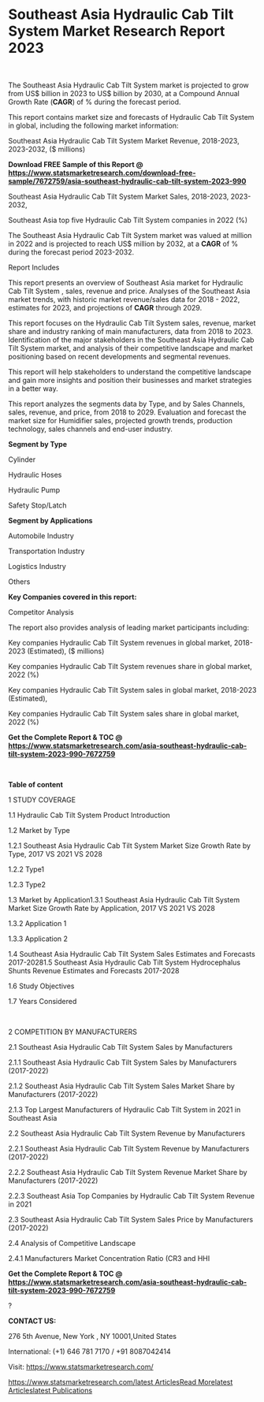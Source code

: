 <h1>Southeast Asia Hydraulic Cab Tilt System Market Research Report 2023</h1><br/><p>The Southeast Asia Hydraulic Cab Tilt System market is projected to grow from US$ billion in 2023 to US$ billion by 2030, at a Compound Annual Growth Rate (<strong>CAGR</strong>) of % during the forecast period.</p>
 
 
 
 <p>This report contains market size and forecasts of Hydraulic Cab Tilt System in global, including the following market information:</p>
 
 
 
 <p>Southeast Asia Hydraulic Cab Tilt System Market Revenue, 2018-2023, 2023-2032, ($ millions)</p>
 
 
 
 <p><strong>Download FREE Sample of this Report @ <a href="https://www.statsmarketresearch.com/download-free-sample/7672759/asia-southeast-hydraulic-cab-tilt-system-2023-990">https://www.statsmarketresearch.com/download-free-sample/7672759/asia-southeast-hydraulic-cab-tilt-system-2023-990</a></strong></p>
 
 
 
 <p>Southeast Asia Hydraulic Cab Tilt System Market Sales, 2018-2023, 2023-2032,</p>
 
 
 
 <p>Southeast Asia top five Hydraulic Cab Tilt System companies in 2022 (%)</p>
 
 
 
 <p>The Southeast Asia Hydraulic Cab Tilt System market was valued at million in 2022 and is projected to reach US$ million by 2032, at a <strong>CAGR</strong> of % during the forecast period 2023-2032.</p>
 
 
 
 <p>Report Includes</p>
 
 
 
 <p>This report presents an overview of Southeast Asia market for Hydraulic Cab Tilt System , sales, revenue and price. Analyses of the Southeast Asia market trends, with historic market revenue/sales data for 2018 - 2022, estimates for 2023, and projections of <strong>CAGR</strong> through 2029.</p>
 
 
 
 <p>This report focuses on the Hydraulic Cab Tilt System sales, revenue, market share and industry ranking of main manufacturers, data from 2018 to 2023. Identification of the major stakeholders in the Southeast Asia Hydraulic Cab Tilt System market, and analysis of their competitive landscape and market positioning based on recent developments and segmental revenues.</p>
 
 
 
 <p>This report will help stakeholders to understand the competitive landscape and gain more insights and position their businesses and market strategies in a better way.</p>
 
 
 
 <p>This report analyzes the segments data by Type, and by Sales Channels, sales, revenue, and price, from 2018 to 2029. Evaluation and forecast the market size for Humidifier sales, projected growth trends, production technology, sales channels and end-user industry.</p>
 
 
 
 <p><strong>Segment by Type</strong></p>
 
 
 
 <p>Cylinder</p>
 
 
 
 <p>Hydraulic Hoses</p>
 
 
 
 <p>Hydraulic Pump</p>
 
 
 
 <p>Safety Stop/Latch</p>
 
 
 
 <p><strong>Segment <strong><strong>by Applications</strong></strong></strong></p>
 
 
 
 <p>Automobile Industry</p>
 
 
 
 <p>Transportation Industry</p>
 
 
 
 <p>Logistics Industry</p>
 
 
 
 <p>Others</p>
 
 
 
 <p><strong>Key Companies covered in this report:</strong></p>
 
 
 
 <p>Competitor Analysis</p>
 
 
 
 <p>The report also provides analysis of leading market participants including:</p>
 
 
 
 <p>Key companies Hydraulic Cab Tilt System revenues in global market, 2018-2023 (Estimated), ($ millions)</p>
 
 
 
 <p>Key companies Hydraulic Cab Tilt System revenues share in global market, 2022 (%)</p>
 
 
 
 <p>Key companies Hydraulic Cab Tilt System sales in global market, 2018-2023 (Estimated),</p>
 
 
 
 <p>Key companies Hydraulic Cab Tilt System sales share in global market, 2022 (%)</p>
 
 
 
 <div><b>Get the Complete Report & TOC @ <a href="https://www.statsmarketresearch.com/asia-southeast-hydraulic-cab-tilt-system-2023-990-7672759">https://www.statsmarketresearch.com/asia-southeast-hydraulic-cab-tilt-system-2023-990-7672759</a></b></div>
 
 
 
 <p><br />
 
 <b>Table of content</b></p>
 
 
 
 <p>1 STUDY COVERAGE<br />
 
 1.1 Hydraulic Cab Tilt System Product Introduction<br />
 
 1.2 Market by Type<br />
 
 1.2.1 Southeast Asia Hydraulic Cab Tilt System Market Size Growth Rate by Type, 2017 VS 2021 VS 2028<br />
 
 1.2.2 Type1<br />
 
 1.2.3 Type2<br />
 
 1.3 Market by Application1.3.1 Southeast Asia Hydraulic Cab Tilt System Market Size Growth Rate by Application, 2017 VS 2021 VS 2028<br />
 
 1.3.2 Application 1<br />
 
 1.3.3 Application 2<br />
 
 1.4 Southeast Asia Hydraulic Cab Tilt System Sales Estimates and Forecasts 2017-20281.5 Southeast Asia Hydraulic Cab Tilt System Hydrocephalus Shunts Revenue Estimates and Forecasts 2017-2028<br />
 
 1.6 Study Objectives<br />
 
 1.7 Years Considered<br />
 
 <br />
 
 2 COMPETITION BY MANUFACTURERS<br />
 
 2.1 Southeast Asia Hydraulic Cab Tilt System Sales by Manufacturers<br />
 
 2.1.1 Southeast Asia Hydraulic Cab Tilt System Sales by Manufacturers (2017-2022)<br />
 
 2.1.2 Southeast Asia Hydraulic Cab Tilt System Sales Market Share by Manufacturers (2017-2022)<br />
 
 2.1.3 Top Largest Manufacturers of Hydraulic Cab Tilt System in 2021 in Southeast Asia<br />
 
 2.2 Southeast Asia Hydraulic Cab Tilt System Revenue by Manufacturers<br />
 
 2.2.1 Southeast Asia Hydraulic Cab Tilt System Revenue by Manufacturers (2017-2022)<br />
 
 2.2.2 Southeast Asia Hydraulic Cab Tilt System Revenue Market Share by Manufacturers (2017-2022)<br />
 
 2.2.3 Southeast Asia Top Companies by Hydraulic Cab Tilt System Revenue in 2021<br />
 
 2.3 Southeast Asia Hydraulic Cab Tilt System Sales Price by Manufacturers (2017-2022)<br />
 
 2.4 Analysis of Competitive Landscape<br />
 
 2.4.1 Manufacturers Market Concentration Ratio (CR3 and HHI</p>
 
 
 
 <div><b>Get the Complete Report & TOC @ <a href="https://www.statsmarketresearch.com/asia-southeast-hydraulic-cab-tilt-system-2023-990-7672759">https://www.statsmarketresearch.com/asia-southeast-hydraulic-cab-tilt-system-2023-990-7672759</a></b></div>
 
 
 
 <p>? </p>
 
 
 
 <p><b>CONTACT US:</b><br />
 
 276 5th Avenue, New York , NY 10001,United States<br />
 
 International: (+1) 646 781 7170 / +91 8087042414<br />
 
 Visit: <a href="https://www.statsmarketresearch.com/">https://www.statsmarketresearch.com/</a><br />
 
 <a href="https://gyeongbokgung.com">https://www.statsmarketresearch.com/</a><a href="https://hallyeomaritime.com">latest Articles</a><a href="https://jingwansa.com">Read More</a><a href="https://nguoiviet.jp/">latest Articles</a><a href="https://www.intelmarketresearch.com/">latest Publications</a></p>